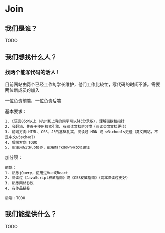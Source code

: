 # Join

## 我们是谁？

TODO

## 我们想找什么人？

### 找两个能写代码的活人！

目前网站由两个已经工作的学长维护，他们工作比较忙，写代码的时间不够。需要两位新成员的加入

一位负责前端，一位负责后端

基本要求：
```
1. C语言85分以上（杭州和上海的同学可以降5分录取），理解函数和指针
2. 会翻墙、并善于使用搜索引擎、有阅读文档的习惯（阅读英文文档更佳）
3. 前端方向 HTML、CSS、JS的基础扎实，阅读过 MDN 或 w3schools更佳（英文网站，不是中文w3school）
4. 后端方向 TODO
5. 能使用GitHub协作，能用Markdown写文档更佳
```
加分项：

```
前端：
1. 熟悉jQuery，使用过Vue或React
2. 阅读过《JavaScript权威指南》或《CSS权威指南》（两本都读过更好）
3. 熟悉网络协议
4. 有作品链接

后端：TODO
```
## 我们能提供什么？

TODO